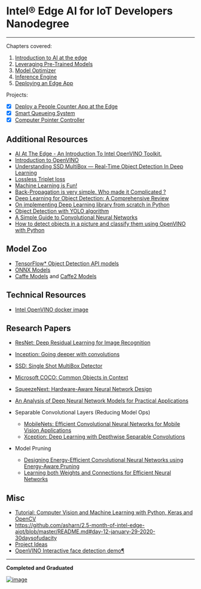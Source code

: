 # Intel® Edge AI for IoT Developers Nanodegree

---
Chapters covered:

1. [Introduction to AI at the edge](1.%20Edge%20AI%20Fundamentals%20with%20OpenVINO/1.%20Introduction%20to%20AI%20at%20the%20edge)
2. [Leveraging Pre-Trained Models](1.%20Edge%20AI%20Fundamentals%20with%20OpenVINO/2.%20Leveraging%20Pre-Trained%20Models)
3. [Model Optimizer](1.%20Edge%20AI%20Fundamentals%20with%20OpenVINO/3.%20Model%20Optimizer)
4. [Inference Engine](1.%20Edge%20AI%20Fundamentals%20with%20OpenVINO/4.%20Inference%20Engine)
5. [Deploying an Edge App](1.%20Edge%20AI%20Fundamentals%20with%20OpenVINO/5.%20Deploying%20an%20Edge%20App)

Projects:

- [x] [Deploy a People Counter App at the Edge](https://github.com/mmphego/people-counter-openvino-edgeai-project/tree/master)
- [x] [Smart Queueing System](https://github.com/mmphego/smart-queue-monitoring-system)
- [x] [Computer Pointer Controller](https://github.com/mmphego/computer-pointer-controller)

## Additional Resources

- [AI At The Edge - An Introduction To Intel OpenVINO Toolkit.](https://blog.mphomphego.co.za/blog/2020/05/25/AI-at-the-Edge-An-introduction-to-Intel-OpenVINO-Toolkit.html)
- [Introduction to OpenVINO](https://towardsdatascience.com/introduction-to-openvino-897e705a1f0a)
- [Understanding SSD MultiBox — Real-Time Object Detection In Deep Learning](https://towardsdatascience.com/understanding-ssd-multibox-real-time-object-detection-in-deep-learning-495ef744fab)
- [Lossless Triplet loss](https://towardsdatascience.com/lossless-triplet-loss-7e932f990b24)
- [Machine Learning is Fun!](https://medium.com/@ageitgey/machine-learning-is-fun-part-2-a26a10b68df3)
- [Back-Propagation is very simple. Who made it Complicated ?](https://medium.com/@14prakash/back-propagation-is-very-simple-who-made-it-complicated-97b794c97e5c)
- [Deep Learning for Object Detection: A Comprehensive Review](https://towardsdatascience.com/deep-learning-for-object-detection-a-comprehensive-review-73930816d8d9)
- [On implementing Deep Learning library from scratch in Python](https://towardsdatascience.com/on-implementing-deep-learning-library-from-scratch-in-python-c93c942710a8)
- [Object Detection with YOLO algorithm](http://datahacker.rs/object-detection-yolo-algorithm/)
- [A Simple Guide to Convolutional Neural Networks](https://towardsdatascience.com/a-simple-guide-to-convolutional-neural-networks-751789e7bd88)
- [How to detect objects in a picture and classify them using OpenVINO with Python](https://www.goto50.ai/2020/04/15/how-to-detect-objects-in-a-picture-and-classify-them-using-openvino-with-python/#article-top)

## Model Zoo

- [TensorFlow* Object Detection API models](https://github.com/tensorflow/models/blob/master/research/object_detection/g3doc/detection_model_zoo.md)
- [ONNX Models](https://github.com/onnx/models)
- [Caffe Models](https://github.com/BVLC/caffe/tree/master/models) and [Caffe2 Models](https://github.com/caffe2/models)

## Technical Resources

- [Intel OpenVINO docker image](https://github.com/mmphego/my-dockerfiles/blob/master/intel-openvino/)
<!-- - [Raspbian Stretch: Install OpenCV 3 + Python on your Raspberry Pi](https://www.pyimagesearch.com/2017/09/04/raspbian-stretch-install-opencv-3-python-on-your-raspberry-pi/) -->

## Research Papers

- [ResNet: Deep Residual Learning for Image Recognition](https://arxiv.org/abs/1512.03385)
- [Inception: Going deeper with convolutions](https://arxiv.org/pdf/1409.4842.pdf)
- [SSD: Single Shot MultiBox Detector](https://arxiv.org/abs/1512.02325.pdf)
- [Microsoft COCO: Common Objects in Context](https://arxiv.org/pdf/1405.0312)
- [SqueezeNext: Hardware-Aware Neural Network Design](https://arxiv.org/abs/1803.10615)
- [An Analysis of Deep Neural Network Models for Practical Applications](https://arxiv.org/pdf/1605.07678.pdf)
- Separable Convolutional Layers (Reducing Model Ops)
    - [MobileNets: Efficient Convolutional Neural Networks for Mobile Vision Applications](https://arxiv.org/abs/1704.04861)
    - [Xception: Deep Learning with Depthwise Separable Convolutions](https://arxiv.org/abs/1610.02357)

- Model Pruning
    - [Designing Energy-Efficient Convolutional Neural Networks using Energy-Aware Pruning](https://arxiv.org/abs/1611.05128)
    - [Learning both Weights and Connections for Efficient Neural Networks](https://arxiv.org/abs/1506.02626)

## Misc

- [Tutorial: Computer Vision and Machine Learning with Python, Keras and OpenCV](https://github.com/jrobchin/Computer-Vision-Basics-with-Python-Keras-and-OpenCV)
- https://github.com/asharn/2.5-month-of-intel-edge-aiot/blob/master/README.md#day-12-january-29-2020-30daysofudacity
- [Project Ideas](https://sites.google.com/udacity.com/intel-edge-ai-scholarship/community/project-showcase/scholars-choice-candidates)
- [
OpenVINO Interactive face detection demo¶
](https://gist.github.com/kodamap/5c257ca5987e6bb8d6904690fb77a9d7)

----


**Completed and Graduated**

[![image](https://user-images.githubusercontent.com/7910856/88201449-bfc00c00-cc47-11ea-9da8-6a8e6578664b.png)](https://confirm.udacity.com/LJGDPZCM)
